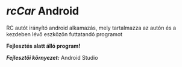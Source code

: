 *rcCar* Android
=====

RC autót irányító android alkamazás, mely tartalmazza az autón és a kezdeben lévő eszközön futtatandó programot

**Fejlesztés alatt álló program!**

***Fejlesztői környezet:***
Android Studio

